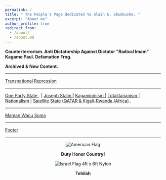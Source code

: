 ```yaml
---
permalink: /
title: " The People's Page dedicated to Alain G. Shumbusho. " 
excerpt: "About me"
author_profile: true
redirect_from: 
  - /about/
  - /about.md
---
```



<b> Counterterrorism. Anti Dictatorship Against Dictator "Radical Imam" Kagame Paul.  Defamation Frog.  </b>


<b> Archived & New Content. </b> 


<hr style="height:2px;border-width:0;color:gray;background-color:gray">


<a href=" https://phdcsseiden.github.io/Tr/ "> Transnational Repression </a>


<hr style="height:2px;border-width:0;color:gray;background-color:gray">


<a href=" https://en.wikipedia.org/wiki/One-party_state "> One Party State </a> . | <a href=" https://en.wikipedia.org/wiki/Joseph_Stalin "> Joseph Stalin </a> | <a href=" https://en.wikipedia.org/wiki/Leninism "> Kagamininism </a>  | <a href=" https://phdcsseiden.github.io/Totalitarianism/ "> Totalitarianism </a> | <a href=" https://en.wikipedia.org/wiki/Nationalism "> Nationalism </a> | <a href=" https://en.wikipedia.org/wiki/Satellite_state#Post-World_War_II "> Satellite State (QATAR & Kigali-Rwanda /Africa) </a> .


<hr style="height:2px;border-width:0;color:gray;background-color:gray">


<a href=" https://phdcsseiden.github.io/Wacu/ "> Maman Wacu Soma  </a> 


<hr style="height:2px;border-width:0;color:gray;background-color:gray">


<a href=" https://phdcsseiden.github.io/Footer/ "> Footer </a> 


<hr style="height:2px;border-width:0;color:gray;background-color:gray">


<div class="mo-copyright">
            <div class="container" style="text-align:center;">
                <p>
                  

<img src="https://il.usembassy.gov/wp-content/themes/cms3/dist/images/us-flag-logo-footer.png" alt="American Flag" title="American Flag">

<b> Duty Honor Country! </b>

<img src="https://cdn11.bigcommerce.com/s-e2nupsxogj/images/stencil/50x50/products/6583/40512/izgubbg8gncm7xv67a1g__67596.1697212710.jpg?c=1" alt="Israel Flag 4ft x 6ft Nylon" title="Israel Flag 4ft x 6ft Nylon" sizes="50px">


<b> Tehilah  </b>






